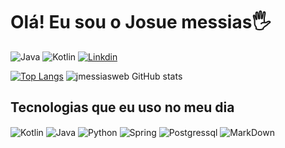 # Olá! Eu sou o Josue messias🖐️

![Java](https://img.shields.io/badge/Java-ED8B00?style=for-the-badge&logo=java&logoColor=white)
![Kotlin](https://img.shields.io/badge/Kotlin-0095D5?&style=for-the-badge&logo=kotlin&logoColor=white)
[![Linkdin](https://img.shields.io/badge/LinkedIn-0077B5?style=for-the-badge&logo=linkedin&logoColor=white)](https://www.linkedin.com/feed/)

[![Top Langs](https://github-readme-stats.vercel.app/api/top-langs/?username=jmessiasweb&langs_count=10)](https://github.com/jmessiasweb/github-readme-stats)
![jmessiasweb GitHub stats](https://github-readme-stats.vercel.app/api?username=jmessiasweb&show_icons=true&theme=dracula)

## Tecnologias que eu uso no meu dia

<div style="display: inline_block">
  <img align="center" alt="Kotlin" src="https://img.shields.io/badge/Kotlin-0095D5?&style=for-the-badge&logo=kotlin&logoColor=white" />
  <img align="center" alt="Java" src="https://img.shields.io/badge/Java-ED8B00?style=for-the-badge&logo=java&logoColor=white" />
  <img align="center" alt="Python" src="https://img.shields.io/badge/Python-14354C?style=for-the-badge&logo=python&logoColor=white" />
  <img align="center" alt="Spring" src="https://img.shields.io/badge/Spring-6DB33F?style=for-the-badge&logo=spring&logoColor=white" />
  <img align="center" alt="Postgressql" src="https://img.shields.io/badge/PostgreSQL-316192?style=for-the-badge&logo=postgresql&logoColor=white" />
  <img align="center" alt="MarkDown" src="https://img.shields.io/badge/Markdown-000000?style=for-the-badge&logo=markdown&logoColor=white" />

